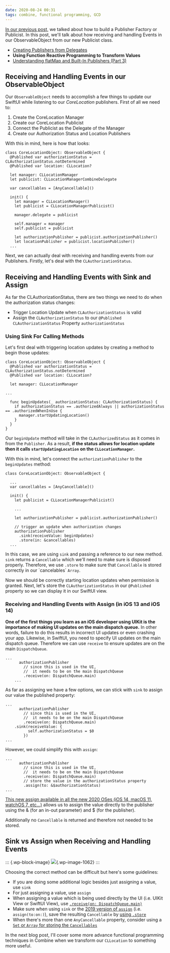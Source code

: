```yaml
---
date: 2020-08-24 00:31
tags: combine, functional programming, GCD
---
```

[In our previous
post,](https://learningswift.brightdigit.com/combine-corelocation-publishers-delegates/)
we talked about how to build a Publisher Factory or Publicist. In this
post, we\'ll talk about how receiving and handling Events in our
ObservableObject from our new Publicist class.

-   [Creating Publishers from
    Delegates](https://learningswift.brightdigit.com/combine-corelocation-publishers-delegates/)
-   **Using Function Reactive Programming to Transform Values**
-   [Understanding flatMap and Built-In Publishers
    (Part 3)](https://learningswift.brightdigit.com/combine-corelocation-swiftui-delegates/)

## Receiving and Handling Events in our ObservableObject

Our `ObservableObject` needs to accomplish a few things to update our
SwiftUI while listening to our *CoreLocation* publishers. First of all
we need to:

1.  Create the CoreLocation Manager
2.  Create our CoreLocation Publicist
3.  Connect the Publicist as the Delegate of the Manager
4.  Create our Authorization Status and Location Publishers

With this in mind, here is how that looks:

``` {.wp-block-code}
class CoreLocationObject: ObservableObject {
  @Published var authorizationStatus = CLAuthorizationStatus.notDetermined
  @Published var location: CLLocation?

  let manager: CLLocationManager
  let publicist: CLLocationManagerCombineDelegate

  var cancellables = [AnyCancellable]()

  init() {
    let manager = CLLocationManager()
    let publicist = CLLocationManagerPublicist()

    manager.delegate = publicist

    self.manager = manager
    self.publicist = publicist

    let authorizationPublisher = publicist.authorizationPublisher()
    let locationPublisher = publicist.locationPublisher()
  ...
```

Next, we can actually deal with receiving and handling events from our
Publishers. Firstly, let's deal with the `CLAuthorizationStatus`.

## Receiving and Handling Events with Sink and Assign

As far the CLAuthorizationStatus, there are two things we need to do
when the authorization status changes:

-   Trigger Location Update when `CLAuthorizationStatus` is valid
-   Assign the `CLAuthorizationStatus` to our
    `@Published CLAuthorizationStatus` Property `authorizationStatus`

### Using Sink For Calling Methods

Let's first deal with triggering location updates by creating a method
to begin those updates:

``` {.wp-block-code}
class CoreLocationObject: ObservableObject {
  @Published var authorizationStatus = CLAuthorizationStatus.notDetermined
  @Published var location: CLLocation?

  let manager: CLLocationManager

...

  func beginUpdates(_ authorizationStatus: CLAuthorizationStatus) {
    if authorizationStatus == .authorizedAlways || authorizationStatus == .authorizedWhenInUse {
      manager.startUpdatingLocation()
    }
  }
}
```

Our `beginUpdate` method will take in the `CLAuthorizedStatus` as it
comes in from the `Publisher`. As a result, **if the status allows for
location update then it calls `startUpdatingLocation` on the
`CLLocationManager`.**

With this in mind, let's connect the `authorizationPublisher` to the
`beginUpdates` method:

``` {.wp-block-code}
class CoreLocationObject: ObservableObject {

  ...
  var cancellables = [AnyCancellable]()

  init() {
    let publicist = CLLocationManagerPublicist()
   
    ...
    
    let authorizationPublisher = publicist.authorizationPublisher()

    // trigger an update when authorization changes
    authorizationPublisher
      .sink(receiveValue: beginUpdates)
      .store(in: &cancellables)
  ...
```

In this case, we are using `sink` and passing a reference to our new
method. `sink` returns a `Cancellable` which we'll need to make sure is
disposed properly. Therefore, we use `.store` to make sure that
`Cancellable` is stored correctly in our \`cancelables\` `Array`.

Now we should be correctly starting location updates when permission is
granted. Next, let's store the `CLAuthorizationStatus` in our
`@Published` property so we can display it in our SwiftUI view.

### Receiving and Handling Events with Assign (in iOS 13 and iOS 14)

**One of the first things you learn as an iOS developer using UIKit is
the importance of making UI updates on the main dispatch queue.** In
other words, failure to do this results in incorrect UI updates or even
crashing your app. Likewise, in SwiftUI, you need to specify UI updates
on the main dispatch queue. Therefore we can use `receive` to ensure
updates are on the main `DispatchQueue`.

``` {.wp-block-code}
...
      authorizationPublisher
        // since this is used in the UI,
        //  it needs to be on the main DispatchQueue
        .receive(on: DispatchQueue.main)
    ...
```

As far as assigning we have a few options, we can stick with `sink` to
assign our value the published property:

``` {.wp-block-code}
...
      authorizationPublisher
        // since this is used in the UI,
        //  it needs to be on the main DispatchQueue
        .receive(on: DispatchQueue.main)
    .sink(receiveValue: {
          self.authorizationStatus = $0
        })
...
```

However, we could simplify this with `assign`:

``` {.wp-block-code}
...
      authorizationPublisher
        // since this is used in the UI,
        //  it needs to be on the main DispatchQueue
        .receive(on: DispatchQueue.main)
        // store the value in the authorizationStatus property
        .assign(to: &$authorizationStatus)
...
```

[This new assign available in all the new 2020 OSes (iOS 14, macOS 11,
watchOS 7,
etc...)](https://developer.apple.com/documentation/combine/publisher/assign(to:))
allows us to assign the value directly to the publisher using the & (for
an in-out parameter) and \$ (for the publisher).

Additionally no `Cancellable` is returned and therefore not needed to be
stored.

## Sink vs Assign when Receiving and Handling Events

::: {.wp-block-image}
![](https://learningswift.brightdigit.com/wp-content/uploads/sites/2/2020/08/Combine-ing-the-Old-with-the-New.001-1024x204.png){.wp-image-1062}
:::

Choosing the correct method can be difficult but here\'s some
guidelines:

-   If you are doing some additional logic besides just assigning a
    value, use `sink`
-   For just assigning a value, use `assign`
-   When assigning a value which is being used directly by the UI (i.e.
    UIKit View or SwiftUI View), use
    [`.receive(on: DispatchQueue.main)`](https://developer.apple.com/documentation/combine/publisher/receive(on:options:))
-   Make sure when using `sink` or the [2019 version of
    `assign`](https://developer.apple.com/documentation/combine/publisher/assign(to:on:))
    (i.e. `assign(to:on:)`), save the resulting `Cancellable` by [using
    `.store`](https://developer.apple.com/documentation/combine/anycancellable/store(in:)-6cr9i)
-   When there\'s more than one `AnyCancellable` property, consider
    using a [`Set` or `Array` for storing the
    `Cancellables`](https://developer.apple.com/documentation/combine/anycancellable/store(in:)-3hyxs)

In the next blog post, I\'ll cover some more advance functional
programming techniques in Combine when we transform our `CLLocation` to
something more useful.